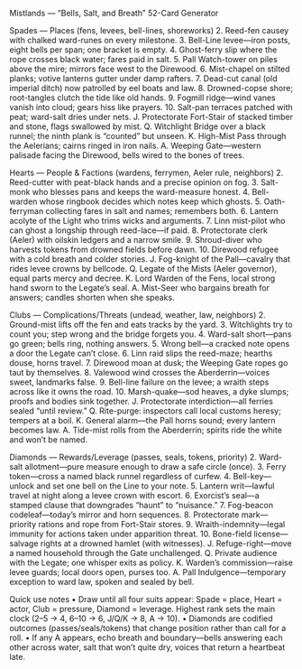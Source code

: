 Mistlands — “Bells, Salt, and Breath” 52-Card Generator

Spades — Places (fens, levees, bell-lines, shoreworks)
	2.	Reed-fen causey with chalked ward-runes on every milestone.
	3.	Bell-Line levee—iron posts, eight bells per span; one bracket is empty.
	4.	Ghost-ferry slip where the rope crosses black water; fares paid in salt.
	5.	Pall Watch-tower on piles above the mire; mirrors face west to the Direwood.
	6.	Mist-chapel on stilted planks; votive lanterns gutter under damp rafters.
	7.	Dead-cut canal (old imperial ditch) now patrolled by eel boats and law.
	8.	Drowned-copse shore; root-tangles clutch the tide like old hands.
	9.	Fogmill ridge—wind vanes vanish into cloud; gears hiss like prayers.
	10.	Salt-pan terraces patched with peat; ward-salt dries under nets.
J. Protectorate Fort-Stair of stacked timber and stone, flags swallowed by mist.
Q. Witchlight Bridge over a black runnel; the ninth plank is “counted” but unseen.
K. High-Mist Pass through the Aelerians; cairns ringed in iron nails.
A. Weeping Gate—western palisade facing the Direwood, bells wired to the bones of trees.

Hearts — People & Factions (wardens, ferrymen, Aeler rule, neighbors)
	2.	Reed-cutter with peat-black hands and a precise opinion on fog.
	3.	Salt-monk who blesses pans and keeps the ward-measure honest.
	4.	Bell-warden whose ringbook decides which notes keep which ghosts.
	5.	Oath-ferryman collecting fares in salt and names; remembers both.
	6.	Lantern acolyte of the Light who trims wicks and arguments.
	7.	Linn mist-pilot who can ghost a longship through reed-lace—if paid.
	8.	Protectorate clerk (Aeler) with oilskin ledgers and a narrow smile.
	9.	Shroud-diver who harvests tokens from drowned fields before dawn.
	10.	Direwood refugee with a cold breath and colder stories.
J. Fog-knight of the Pall—cavalry that rides levee crowns by bellcode.
Q. Legate of the Mists (Aeler governor), equal parts mercy and decree.
K. Lord Warden of the Fens, local strong hand sworn to the Legate’s seal.
A. Mist-Seer who bargains breath for answers; candles shorten when she speaks.

Clubs — Complications/Threats (undead, weather, law, neighbors)
	2.	Ground-mist lifts off the fen and eats tracks by the yard.
	3.	Witchlights try to count you; step wrong and the bridge forgets you.
	4.	Ward-salt short—pans go green; bells ring, nothing answers.
	5.	Wrong bell—a cracked note opens a door the Legate can’t close.
	6.	Linn raid slips the reed-maze; hearths douse, horns travel.
	7.	Direwood moan at dusk; the Weeping Gate ropes go taut by themselves.
	8.	Valewood wind crosses the Aberderrin—voices sweet, landmarks false.
	9.	Bell-line failure on the levee; a wraith steps across like it owns the road.
	10.	Marsh-quake—sod heaves, a dyke slumps; proofs and bodies sink together.
J. Protectorate interdiction—all ferries sealed “until review.”
Q. Rite-purge: inspectors call local customs heresy; tempers at a boil.
K. General alarm—the Pall horns sound; every lantern becomes law.
A. Tide-mist rolls from the Aberderrin; spirits ride the white and won’t be named.

Diamonds — Rewards/Leverage (passes, seals, tokens, priority)
	2.	Ward-salt allotment—pure measure enough to draw a safe circle (once).
	3.	Ferry token—cross a named black runnel regardless of curfew.
	4.	Bell-key—unlock and set one bell on the Line to your note.
	5.	Lantern writ—lawful travel at night along a levee crown with escort.
	6.	Exorcist’s seal—a stamped clause that downgrades “haunt” to “nuisance.”
	7.	Fog-beacon codeleaf—today’s mirror and horn sequences.
	8.	Protectorate mark—priority rations and rope from Fort-Stair stores.
	9.	Wraith-indemnity—legal immunity for actions taken under apparition threat.
	10.	Bone-field license—salvage rights at a drowned hamlet (with witnesses).
J. Refuge-right—move a named household through the Gate unchallenged.
Q. Private audience with the Legate; one whisper exits as policy.
K. Warden’s commission—raise levee guards; local doors open, purses too.
A. Pall Indulgence—temporary exception to ward law, spoken and sealed by bell.

Quick use notes
	•	Draw until all four suits appear: Spade = place, Heart = actor, Club = pressure, Diamond = leverage. Highest rank sets the main clock (2–5 → 4, 6–10 → 6, J/Q/K → 8, A → 10).
	•	Diamonds are codified outcomes (passes/seals/tokens) that change position rather than call for a roll.
	•	If any A appears, echo breath and boundary—bells answering each other across water, salt that won’t quite dry, voices that return a heartbeat late.


